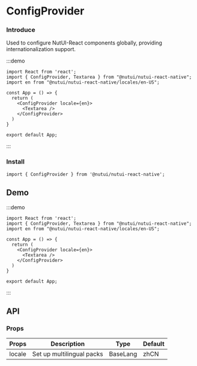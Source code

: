 # ConfigProvider

### Introduce

Used to configure NutUI-React components globally, providing internationalization support.

:::demo

```tsx
import React from 'react';
import { ConfigProvider, Textarea } from "@nutui/nutui-react-native";
import en from "@nutui/nutui-react-native/locales/en-US";

const App = () => {
  return (
    <ConfigProvider locale={en}>
      <Textarea />
    </ConfigProvider>
  )
}

export default App;
```

:::

### Install

```tsx
import { ConfigProvider } from '@nutui/nutui-react-native';
```

## Demo

:::demo

```tsx
import React from 'react';
import { ConfigProvider, Textarea } from "@nutui/nutui-react-native";
import en from "@nutui/nutui-react-native/locales/en-US";

const App = () => {
  return (
    <ConfigProvider locale={en}>
      <Textarea />
    </ConfigProvider>
  )
}

export default App;
```

:::

## API

### Props

| Props  | Description               | Type     | Default |
| ------ | ------------------------- | -------- | ------- |
| locale | Set up multilingual packs | BaseLang | zhCN    |
